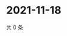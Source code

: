# 2021-11-18

共 0 条

<!-- BEGIN WEIBO -->
<!-- 最后更新时间 Thu Nov 18 2021 15:11:27 GMT+0800 (China Standard Time) -->

<!-- END WEIBO -->
